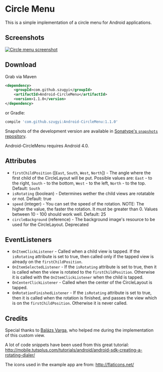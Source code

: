 Circle Menu
==========
This is a simple implementation of a circle menu for Android applications.

Screenshots
-----------
[![Circle menu screenshot](https://github.com/szugyi/CircleMenu/raw/master/screenshots/shot1.png)](#Screenshot)

Download
-----------
Grab via Maven
```xml
<dependency>
    <groupId>com.github.szugyi</groupId>
    <artifactId>Android-CircleMenu</artifactId>
    <version>1.1.0</version>
</dependency>
```
or Gradle:
```groovy
compile 'com.github.szugyi:Android-CircleMenu:1.1.0'
```

Snapshots of the development version are available in [Sonatype's `snapshots` repository](https://oss.sonatype.org/content/repositories/snapshots/).

Android-CircleMenu requires Android 4.0.

Attributes
-----------
* `firstChildPosition` ([`East`, `South`, `West`, `North`]) - The angle where the first child of the CircleLayout will be put. Possible values are: `East` - to the right, `South` - to the bottom, `West` - to the left, `North` - to the top. Default: `South`
* `isRotating` (boolean) - Determines wether the child views are rotatable or not. Default: true
* `speed` (integer) - You can set the speed of the rotation. NOTE: The higher the value, the faster the rotation. It must be greater than 0. Values between 10 - 100 should work well. Default: 25
* `circleBackground` (reference) - The background image's resource to be used for the CircleLayout. Deprecated

EventListeners
--------------
* `OnItemClickListener` - Called when a child view is tapped. If the `isRotating` attribute is set to true, then called only if the tapped view is already on the `firstChildPosition`.
* `OnItemSelectedListener` - If the `isRotating` attribute is set to true, then it is called when the view is rotated to the `firstChildPosition`. Otherwise it is called with the `OnItemClickListener` when the child is tapped.
* `OnCenterClickListener` - Called when the center of the CircleLayout is tapped.
* `OnRotationFinishedListener` -  If the `isRotating` attribute is set to true, then it is called when the rotation is finished, and passes the view which is on the `firstChildPosition`. Otherwise it is never called.

Credits
-------
Special thanks to [Balázs Varga](https://github.com/warnyul), who helped me during the implementation of this custom view.

A lot of code snippets have been used from this great tutorial:
http://mobile.tutsplus.com/tutorials/android/android-sdk-creating-a-rotating-dialer/

The icons used in the example app are from:
http://flaticons.net/
